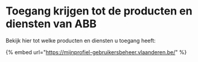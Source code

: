 # Toegang krijgen tot de producten en diensten van ABB

Bekijk hier tot welke producten en diensten u toegang heeft:

{% embed url="https://mijnprofiel-gebruikersbeheer.vlaanderen.be/" %}



